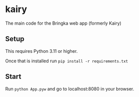 # kairy
The main code for the Bringka web app (formerly Kairy)

## Setup
This requires Python 3.11 or higher.

Once that is installed run ```pip install -r requirements.txt```

## Start
Run ```python App.pyw``` and go to localhost:8080 in your browser.
